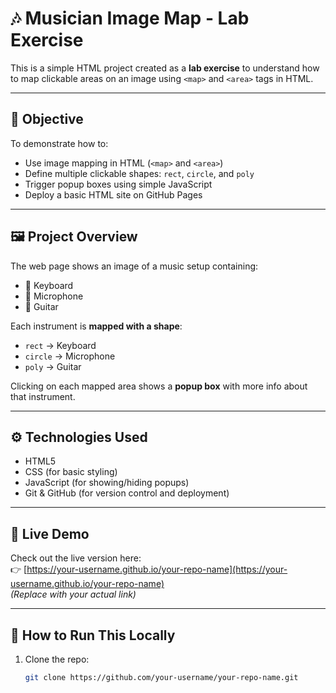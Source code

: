 # 🎶 Musician Image Map - Lab Exercise

This is a simple HTML project created as a **lab exercise** to understand how to map clickable areas on an image using `<map>` and `<area>` tags in HTML.

---

## 📌 Objective

To demonstrate how to:
- Use image mapping in HTML (`<map>` and `<area>`)
- Define multiple clickable shapes: `rect`, `circle`, and `poly`
- Trigger popup boxes using simple JavaScript
- Deploy a basic HTML site on GitHub Pages

---

## 🖼️ Project Overview

The web page shows an image of a music setup containing:
- 🎹 Keyboard
- 🎤 Microphone
- 🎸 Guitar

Each instrument is **mapped with a shape**:
- `rect` → Keyboard  
- `circle` → Microphone  
- `poly` → Guitar  

Clicking on each mapped area shows a **popup box** with more info about that instrument.

---

## ⚙️ Technologies Used

- HTML5  
- CSS (for basic styling)  
- JavaScript (for showing/hiding popups)  
- Git & GitHub (for version control and deployment)

---

## 🚀 Live Demo

Check out the live version here:  
👉 [https://your-username.github.io/your-repo-name](https://your-username.github.io/your-repo-name)  
*(Replace with your actual link)*

---

## 📂 How to Run This Locally

1. Clone the repo:
   ```bash
   git clone https://github.com/your-username/your-repo-name.git
